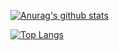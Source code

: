 [![Anurag's github stats](https://github-readme-stats.vercel.app/api?username=rabelisa&&count_private=true&show_icons=true&theme=synthwave&include_all_commits=true)](https://github.com/anuraghazra/github-readme-stats)


[![Top Langs](https://github-readme-stats.vercel.app/api/top-langs/?username=rabelisa&layout=compact&langs_count=10)](https://github.com/anuraghazra/github-readme-stats)
